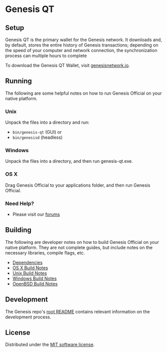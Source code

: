 Genesis QT
=============

Setup
---------------------
Genesis QT is the primary wallet for the Genesis network. It downloads and, by default, stores the entire history of Genesis transactions; depending on the speed of your computer and network connection, the synchronization process can multiple hours to complete

To download the Genesis QT Wallet, visit [genesisnetwork.io](https://genesisnetwork.io/#download).

Running
---------------------
The following are some helpful notes on how to run Genesis Official on your native platform.

### Unix

Unpack the files into a directory and run:

- `bin/genesis-qt` (GUI) or
- `bin/genesisd` (headless)

### Windows

Unpack the files into a directory, and then run genesis-qt.exe.

### OS X

Drag Genesis Official to your applications folder, and then run Genesis Official.

### Need Help?

* Please visit our [forums](https://genesisnetwork.io/forum/)

Building
---------------------
The following are developer notes on how to build Genesis Official on your native platform. They are not complete guides, but include notes on the necessary libraries, compile flags, etc.

- [Dependencies](dependencies.md)
- [OS X Build Notes](build-osx.md)
- [Unix Build Notes](build-unix.md)
- [Windows Build Notes](build-windows.md)
- [OpenBSD Build Notes](build-openbsd.md)

Development
---------------------
The Genesis repo's [root README](/README.md) contains relevant information on the development process.

License
---------------------
Distributed under the [MIT software license](/COPYING).

